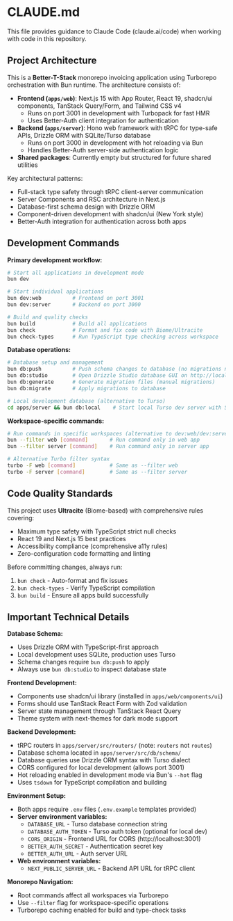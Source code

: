 # CLAUDE.md

This file provides guidance to Claude Code (claude.ai/code) when working with code in this repository.

## Project Architecture

This is a **Better-T-Stack** monorepo invoicing application using Turborepo orchestration with Bun runtime. The architecture consists of:

- **Frontend (`apps/web`)**: Next.js 15 with App Router, React 19, shadcn/ui components, TanStack Query/Form, and Tailwind CSS v4
  - Runs on port 3001 in development with Turbopack for fast HMR
  - Uses Better-Auth client integration for authentication
- **Backend (`apps/server`)**: Hono web framework with tRPC for type-safe APIs, Drizzle ORM with SQLite/Turso database
  - Runs on port 3000 in development with hot reloading via Bun
  - Handles Better-Auth server-side authentication logic
- **Shared packages**: Currently empty but structured for future shared utilities

Key architectural patterns:
- Full-stack type safety through tRPC client-server communication
- Server Components and RSC architecture in Next.js
- Database-first schema design with Drizzle ORM
- Component-driven development with shadcn/ui (New York style)
- Better-Auth integration for authentication across both apps

## Development Commands

**Primary development workflow:**
```bash
# Start all applications in development mode
bun dev

# Start individual applications
bun dev:web          # Frontend on port 3001
bun dev:server       # Backend on port 3000

# Build and quality checks
bun build            # Build all applications  
bun check            # Format and fix code with Biome/Ultracite
bun check-types      # Run TypeScript type checking across workspace
```

**Database operations:**
```bash
# Database setup and management
bun db:push          # Push schema changes to database (no migrations needed)
bun db:studio        # Open Drizzle Studio database GUI on http://localhost:4983
bun db:generate      # Generate migration files (manual migrations)
bun db:migrate       # Apply migrations to database

# Local development database (alternative to Turso)
cd apps/server && bun db:local    # Start local Turso dev server with SQLite
```

**Workspace-specific commands:**
```bash
# Run commands in specific workspaces (alternative to dev:web/dev:server)
bun --filter web [command]       # Run command only in web app
bun --filter server [command]    # Run command only in server app

# Alternative Turbo filter syntax
turbo -F web [command]           # Same as --filter web
turbo -F server [command]        # Same as --filter server
```

## Code Quality Standards

This project uses **Ultracite** (Biome-based) with comprehensive rules covering:
- Maximum type safety with TypeScript strict null checks
- React 19 and Next.js 15 best practices
- Accessibility compliance (comprehensive a11y rules)
- Zero-configuration code formatting and linting

Before committing changes, always run:
1. `bun check` - Auto-format and fix issues
2. `bun check-types` - Verify TypeScript compilation
3. `bun build` - Ensure all apps build successfully

## Important Technical Details

**Database Schema:**
- Uses Drizzle ORM with TypeScript-first approach
- Local development uses SQLite, production uses Turso
- Schema changes require `bun db:push` to apply
- Always use `bun db:studio` to inspect database state

**Frontend Development:**
- Components use shadcn/ui library (installed in `apps/web/components/ui`)
- Forms should use TanStack React Form with Zod validation
- Server state management through TanStack React Query
- Theme system with next-themes for dark mode support

**Backend Development:**
- tRPC routers in `apps/server/src/routers/` (note: `routers` not `routes`)
- Database schema located in `apps/server/src/db/schema/`
- Database queries use Drizzle ORM syntax with Turso dialect
- CORS configured for local development (allows port 3001)
- Hot reloading enabled in development mode via Bun's `--hot` flag
- Uses `tsdown` for TypeScript compilation and building

**Environment Setup:**
- Both apps require `.env` files (`.env.example` templates provided)
- **Server environment variables:**
  - `DATABASE_URL` - Turso database connection string
  - `DATABASE_AUTH_TOKEN` - Turso auth token (optional for local dev)
  - `CORS_ORIGIN` - Frontend URL for CORS (http://localhost:3001)
  - `BETTER_AUTH_SECRET` - Authentication secret key
  - `BETTER_AUTH_URL` - Auth server URL
- **Web environment variables:**
  - `NEXT_PUBLIC_SERVER_URL` - Backend API URL for tRPC client

**Monorepo Navigation:**
- Root commands affect all workspaces via Turborepo
- Use `--filter` flag for workspace-specific operations
- Turborepo caching enabled for build and type-check tasks